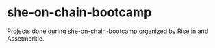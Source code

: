# she-on-chain-bootcamp
Projects done during she-on-chain-bootcamp organized by Rise in and Assetmerkle.
